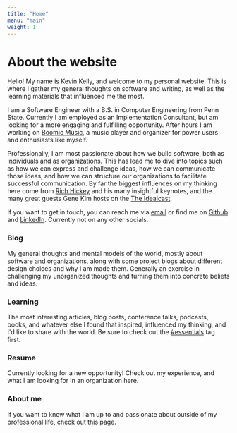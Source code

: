 ```yaml
---
title: "Home"
menu: "main"
weight: 1
---
```


# About the website
Hello! My name is Kevin Kelly, and welcome to my personal website. This is where I gather my general thoughts on software and writing, as well as the learning materials that influenced me the most. 

I am a Software Engineer with a B.S. in Computer Engineering from Penn State. Currently I am employed as an Implementation Consultant, but am looking for a more engaging and fulfilling opportunity. After hours I am working on [Boomic Music](/tags/boomic), a music player and organizer for power users and enthusiasts like myself.

Professionally, I am most passionate about how we build software, both as individuals and as organizations. This has lead me to dive into topics such as how we can express and challenge ideas, how we can communicate those ideas, and how we can structure our organizations to facilitate successful communication. By far the biggest influences on my thinking here come from [Rich Hickey](/tags/rich-hickey) and his many insightful keynotes, and the many great guests Gene Kim hosts on the [The Idealcast](/learning/idealcast).

If you want to get in touch, you can reach me via [email](mailto:kevink2019@gmail.com) or find me on [Github](https://github.com/kevink2022) and [LinkedIn](https://www.linkedin.com/in/kevink2019/). Currently not on any other socials.
### Blog
My general thoughts and mental models of the world, mostly about software and organizations, along with some project blogs about different design choices and why I am made them. Generally an exercise in challenging my unorganized thoughts and turning them into concrete beliefs and ideas. 
### Learning
The most interesting articles, blog posts, conference talks, podcasts, books, and whatever else I found that inspired, influenced my thinking, and I'd like to share with the world. Be sure to check out the [#essentials](/tags/essentials) tag first.
### Resume
Currently looking for a new opportunity! Check out my experience, and what I am looking for in an organization here.
### About me
If you want to know what I am up to and passionate about outside of my professional life, check out this page.